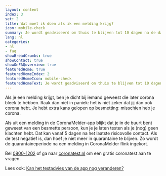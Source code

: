 ```yaml
---
layout: content
index: 3
set: 2
title: Wat moet ik doen als ik een melding krijg?
icon: mobile-check
summary: Je wordt geadviseerd om thuis te blijven tot 10 dagen na de datum van het contact. Heb je klachten? Laat je dan testen.  
lang: nl
categories:
- nl
- faq
showBreadCrumbs: true
showContact: true
showOnFAQoverview: true
featuredHome: true
featuredHomeIndex: 2
featuredHomeIcon: mobile-check
featuredHomeText: Je wordt geadviseerd om thuis te blijven tot 10 dagen na de datum van het contact. Heb je klachten? Laat je dan testen.
---
```


Als je een melding krijgt, ben je dicht bij iemand geweest die later corona bleek te hebben. Raak dan niet in paniek: het is niet zeker dat jij dan ook corona hebt. Je hebt extra kans gelopen op besmetting: misschien heb je corona.
 
Als uit een melding in de CoronaMelder-app blijkt dat je in de buurt bent geweest van een besmette persoon, kun je je laten testen als je (nog) geen klachten hebt. Dat kan vanaf 5 dagen na het laatste risicovolle contact. Als de test negatief is, dan hoef je niet meer in quarantaine te blijven. Zo wordt de quarantaineperiode na een melding in CoronaMelder flink ingekort. 
 
Bel [0800-1202](tel:+318001202) of ga naar [coronatest.nl](https://www.coronatest.nl) om een gratis coronatest aan te vragen.

Lees ook: [Kan het testadvies van de app nog veranderen?](/nl/faq/22-kan-het-testadvies-van-de-app-nog-veranderen)
